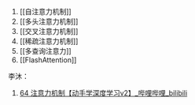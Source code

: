 1.  [[自注意力机制]]
2. [[多头注意力机制]]
3. [[交叉注意力机制]]
4. [[稀疏注意力机制]]
5. [[多查询注意力]]
6. [[FlashAttention]]

李沐：
1.  [64 注意力机制【动手学深度学习v2】_哔哩哔哩_bilibili](https://www.bilibili.com/video/BV1264y1i7R1)

